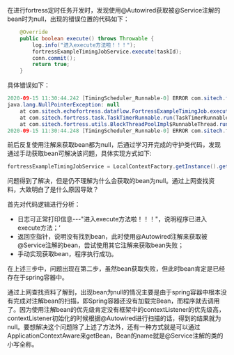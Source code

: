在进行fortress定时任务开发时，发现使用@Autowired获取被@Service注解的bean时为null，出现的错误位置的代码如下：

```java
    @Override
    public boolean execute() throws Throwable {
        log.info("进入execute方法啦！！！");
        fortressExampleTimingJobService.execute(taskId);
        conn.commit();
        return true;
    }
```

具体错误如下：

```java
2020-09-15 11:30:44.242 [TimingScheduler_Runnable-0] ERROR com.sitech.fortress.task.TaskTimerRunnable.run(TaskTimerRunnable.java:156) - null
java.lang.NullPointerException: null
	at com.sitech.echofortress.dataflow.FortressExampleTimingJob.execute(FortressExampleTimingJob.java:47) ~[classes/:?]
	at com.sitech.fortress.task.TaskTimerRunnable.run(TaskTimerRunnable.java:44) [fortress-server-3.1.0.jar:3.1.0]
	at com.sitech.fortress.utils.BlockThreadPoolImpl$RunnableThread.run(BlockThreadPoolImpl.java:363) [fortress-server-3.1.0.jar:3.1.0]
2020-09-15 11:30:44.248 [TimingScheduler_Runnable-0] ERROR com.sitech.fortress.task.error.TaskReportError.report(TaskReportError.java:22) - Report error to /ZK/taskerrors/jobhufw/jobhufw_1

```

前后反复使用注解来获取bean都为null，后通过学习开完成的守护类代码，发现通过手动获取bean可解决该问题，具体实现方式如下:

```java
fortressExampleTimingJobService = LocalContextFactory.getInstance().getBean(FortressExampleTimingJobService.class);
```

问题得到了解决，但是仍不理解为什么会获取的bean为null。通过上网查找资料，大致明白了是什么原因导致？

首先对代码逻辑进行分析：

+ 日志可正常打印信息---"进入execute方法啦！！！"，说明程序已进入execute方法；‘
+ 返回空指针，说明没有找到bean，此时使用@Autowired注解来获取被@Service注解的bean，尝试使用其它注解来获取bean失败；
+ 手动实现获取bean，程序执行成功。

在上述三步中，问题出现在第二步，虽然bean获取失败，但此时bean肯定是已经存在于spring容器中。

通过上网查找资料了解到，出现bean为null的情况主要是由于spring容器中根本没有完成对注解bean的扫描，即Spring容器还没有加载完Bean，而程序就去调用了。因为使用注解bean的优先级肯定没有框架中的contextListener的优先级高，contextListener初始化的时候根据@Autowired进行扫描的话，得到的结果就为null。要想解决这个问题除了上述了方法外，还有一种方式就是可以通过ApplicationContextAware来getBean，Bean的name就是@Service注解的类的小写全称。